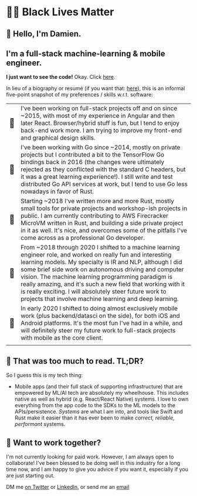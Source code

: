 # ✊🏾 Black Lives Matter

## 👋 Hello, I'm Damien.


## I'm a full-stack machine-learning & mobile engineer.

**I just want to see the code!** Okay. Click [here][4].

In lieu of a biography or resumé (if you want that: [here][1]), this is an informal five-point snapshot of my preferences / skills w.r.t. software:

| | |
| -| -|
| <font size="+2">🧱</font> |I've been working on full-stack projects off and on since ~2015, with most of my experience in Angular and then later React. Browser/hybrid stuff is fun, but I tend to enjoy back-end work more. I am trying to improve my front-end and graphical design skills.|
| <font size="+2">🐹</font> |I've been working with Go since ~2014, mostly on private projects but I contributed a bit to the TensorFlow Go bindings back in 2016 (the changes were ultimately rejected as they conflicted with the standard C headers, but it was a great learning experience!). I still write and test distributed Go API services at work, but I tend to use Go less nowadays in favor of Rust.|
| <font size="+2">🦀</font>|Starting ~2018 I've written more and more Rust, mostly small tools for private projects and workshop-ish projects in public. I am currently contributing to AWS Firecracker MicroVM written in Rust, and building a side private project in it as well. It's nice, and overcomes some of the pitfalls I've come across as a professional Go developer.|
| <font size="+2">🧠</font> |From ~2018 through 2020 I shifted to a machine learning engineer role, and worked on really fun and interesting learning models. My specialty is IR and NLP, although I did some brief side work on autonomous driving and computer vision. The machine learning programming paradigm is really amazing, and it's such a new field that working with it is really exciting. I will absolutely steer future work to projects that involve machine learning and deep learning.|
| <font size="+2">📱</font>|In early 2020 I shifted to doing almost exclusively mobile work (plus backend/datasci on the side), for both iOS and Android platforms. It's the most fun I've had in a while, and will definitely steer my future work to full-stack projects with mobile as the core client.|
||

## 🤔 That was too much to read. TL;DR?

So I guess this is my tech thing: 
- Mobile apps (and their full stack of supporting infrastructure) that are empowered by ML/AI tech are absolutely my wheelhouse. This includes native as well as hybrid (e.g. React/React Native) systems. I love to own everything from the app code to the SDKs to the ML models to the APIs/persistence. _Systems_ are what I am into, and tools like Swift and Rust make it easier than it has ever been to make _correct, reliable, performant_ systems.


## 🤝 Want to work together?

I'm not currently looking for paid work. However, I am always open to collaborate! I've been blessed to be doing well in this industry for a long time now, and I am happy to give you advice if you want it, especially if you are just starting out. 

DM me [on Twitter][2] or [LinkedIn][1], or send me an [email][3]


[1]: https://linkedin.com/in/damienstanton
[2]: https://twitter.com/damienstanton
[3]: mailto:damien@damienstanton.com
[4]: https://github.com/damienstanton?tab=repositories&q=&type=public&language=
